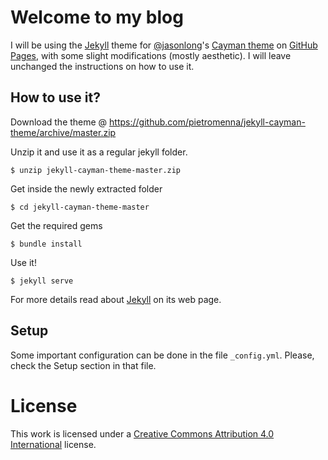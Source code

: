# Welcome to my blog

I will be using the [Jekyll][1] theme for [@jasonlong][2]'s [Cayman theme][4] on [GitHub Pages][3], with some slight modifications (mostly aesthetic). I will leave unchanged the instructions on how to use it.

## How to use it?

Download the theme @ https://github.com/pietromenna/jekyll-cayman-theme/archive/master.zip

Unzip it and use it as a regular jekyll folder.

```
$ unzip jekyll-cayman-theme-master.zip
```

Get inside the newly extracted folder
```
$ cd jekyll-cayman-theme-master
```

Get the required gems
```
$ bundle install
```

Use it!

```
$ jekyll serve
```

For more details read about [Jekyll][1] on its web page.

## Setup

Some important configuration can be done in the file `_config.yml`. Please, check the Setup section in that file.

# License

This work is licensed under a [Creative Commons Attribution 4.0 International](https://creativecommons.org/licenses/by/4.0/) license.

[1]: https://jekyllrb.com/
[2]: https://github.com/jasonlong
[3]: https://pages.github.com/
[4]: https://github.com/jasonlong/cayman-theme
